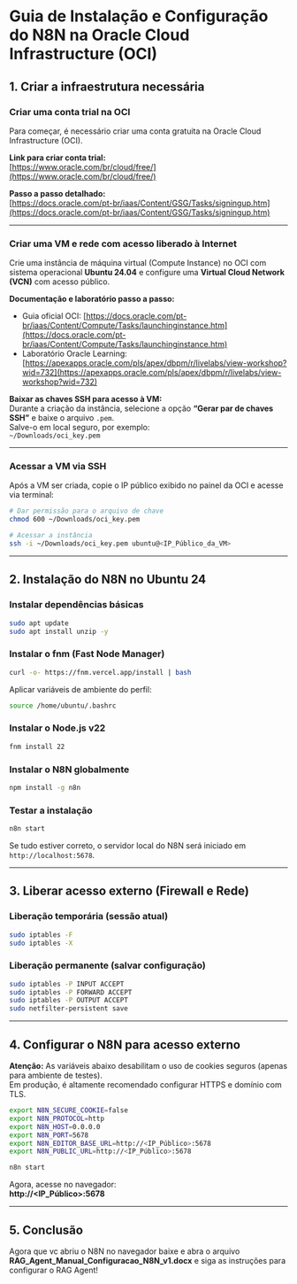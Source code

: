 # Guia de Instalação e Configuração do N8N na Oracle Cloud Infrastructure (OCI)

## 1. Criar a infraestrutura necessária

### Criar uma conta trial na OCI

Para começar, é necessário criar uma conta gratuita na Oracle Cloud Infrastructure (OCI).

**Link para criar conta trial:**  
[https://www.oracle.com/br/cloud/free/](https://www.oracle.com/br/cloud/free/)

**Passo a passo detalhado:**  
[https://docs.oracle.com/pt-br/iaas/Content/GSG/Tasks/signingup.htm](https://docs.oracle.com/pt-br/iaas/Content/GSG/Tasks/signingup.htm)

---

### Criar uma VM e rede com acesso liberado à Internet

Crie uma instância de máquina virtual (Compute Instance) no OCI com sistema operacional **Ubuntu 24.04** e configure uma **Virtual Cloud Network (VCN)** com acesso público.

**Documentação e laboratório passo a passo:**  
- Guia oficial OCI: [https://docs.oracle.com/pt-br/iaas/Content/Compute/Tasks/launchinginstance.htm](https://docs.oracle.com/pt-br/iaas/Content/Compute/Tasks/launchinginstance.htm)  
- Laboratório Oracle Learning: [https://apexapps.oracle.com/pls/apex/dbpm/r/livelabs/view-workshop?wid=732](https://apexapps.oracle.com/pls/apex/dbpm/r/livelabs/view-workshop?wid=732)

**Baixar as chaves SSH para acesso à VM:**  
Durante a criação da instância, selecione a opção **“Gerar par de chaves SSH”** e baixe o arquivo `.pem`.  
Salve-o em local seguro, por exemplo:  
`~/Downloads/oci_key.pem`

---

### Acessar a VM via SSH

Após a VM ser criada, copie o IP público exibido no painel da OCI e acesse via terminal:

```bash
# Dar permissão para o arquivo de chave
chmod 600 ~/Downloads/oci_key.pem

# Acessar a instância
ssh -i ~/Downloads/oci_key.pem ubuntu@<IP_Público_da_VM>
```

---

## 2. Instalação do N8N no Ubuntu 24

### Instalar dependências básicas

```bash
sudo apt update
sudo apt install unzip -y
```

### Instalar o fnm (Fast Node Manager)

```bash
curl -o- https://fnm.vercel.app/install | bash
```

Aplicar variáveis de ambiente do perfil:

```bash
source /home/ubuntu/.bashrc
```

### Instalar o Node.js v22

```bash
fnm install 22
```

### Instalar o N8N globalmente

```bash
npm install -g n8n
```

### Testar a instalação

```bash
n8n start
```

Se tudo estiver correto, o servidor local do N8N será iniciado em `http://localhost:5678`.

---

## 3. Liberar acesso externo (Firewall e Rede)

### Liberação temporária (sessão atual)

```bash
sudo iptables -F
sudo iptables -X
```

### Liberação permanente (salvar configuração)

```bash
sudo iptables -P INPUT ACCEPT
sudo iptables -P FORWARD ACCEPT
sudo iptables -P OUTPUT ACCEPT
sudo netfilter-persistent save
```

---

## 4. Configurar o N8N para acesso externo

**Atenção:** As variáveis abaixo desabilitam o uso de cookies seguros (apenas para ambiente de testes).  
Em produção, é altamente recomendado configurar HTTPS e domínio com TLS.

```bash
export N8N_SECURE_COOKIE=false
export N8N_PROTOCOL=http
export N8N_HOST=0.0.0.0
export N8N_PORT=5678
export N8N_EDITOR_BASE_URL=http://<IP_Público>:5678
export N8N_PUBLIC_URL=http://<IP_Público>:5678

n8n start
```

Agora, acesse no navegador:  
**http://<IP_Público>:5678**

---

## 5. Conclusão
Agora que vc abriu o N8N no navegador baixe e abra o arquivo **RAG_Agent_Manual_Configuracao_N8N_v1.docx** e siga as instruções para configurar o RAG Agent!
